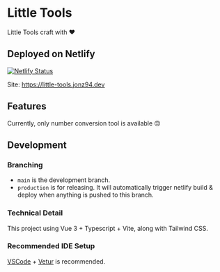 # Little Tools

Little Tools craft with ❤

## Deployed on Netlify

[![Netlify Status](https://api.netlify.com/api/v1/badges/dd5793dc-8b92-4975-b6e3-ef1c270b37ce/deploy-status)](https://app.netlify.com/sites/little-tools/deploys)

Site: https://little-tools.jonz94.dev

## Features

Currently, only number conversion tool is available 🙃

## Development

### Branching

* `main` is the development branch.
* `production` is for releasing. It will automatically trigger netlify build & deploy when anything is pushed to this branch.

### Technical Detail

This project using Vue 3 + Typescript + Vite, along with Tailwind CSS.

### Recommended IDE Setup

[VSCode](https://code.visualstudio.com/) + [Vetur](https://marketplace.visualstudio.com/items?itemName=octref.vetur) is recommended.
